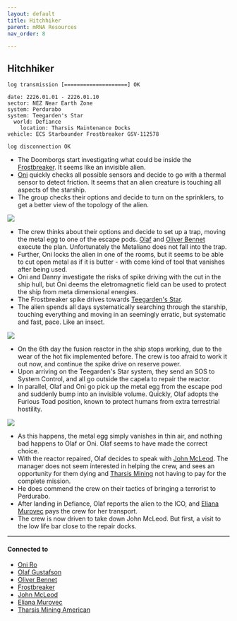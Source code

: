 ```yaml
---
layout: default
title: Hitchhiker
parent: mRNA Resources
nav_order: 8

---
```

## Hitchhiker

```
log transmission [====================] OK

date: 2226.01.01 - 2226.01.10
sector: NEZ Near Earth Zone
system: Perdurabo
system: Teegarden's Star
  world: Defiance
    location: Tharsis Maintenance Docks
vehicle: ECS Starbounder Frostbreaker GSV-112578

log disconnection OK
```

- The Doomborgs start investigating what could be inside the [Frostbreaker](../objects/Frostbreaker.md). It seems like an invisible alien.
- [Oni](../pcs/Oni.md) quickly checks all possible sensors and decide to go with a thermal sensor to detect friction. It seems that an alien creature is touching all aspects of the starship.
- The group checks their options and decide to turn on the sprinklers, to get a better view of the topology of the alien.

![](https://i.imgur.com/ncATEqX.png)

- The crew thinks about their options and decide to set up a trap, moving the metal egg to one of the escape pods. [Olaf](../pcs/Olaf.md) and [Oliver Bennet](../pcs/Oliver.md) execute the plan. Unfortunately the Metaliano does not fall into the trap.
- Further, Oni locks the alien in one of the rooms, but it seems to be able to cut open metal as if it is butter - with come kind of tool that vanishes after being used.
- Oni and Danny investigate the risks of spike driving with the cut in the ship hull, but Oni deems the eletromagnetic field can be used to protect the ship from meta dimensional energies.
- The Frostbreaker spike drives towards [Teegarden's Star](https://sectorswithoutnumber.com/sector/E9FKrPjS8tsRmoryYMpe/system/EK7eZhRuSaUmzSTEwm7a).
- The alien spends all days systematically searching through the starship, touching everything and moving in an seemingly erratic, but systematic and fast, pace. Like an insect.

![](https://i.imgur.com/nHeVURy.png)


- On the 6th day the fusion reactor in the ship stops working, due to the wear of the hot fix implemented before. The crew is too afraid to work it out now, and continue the spike drive on reserve power.
- Upon arriving on the Teegarden's Star system, they send an SOS to System Control, and all go outside the capela to repair the reactor.
- In parallel, Olaf and Oni go pick up the metal egg from the escape pod and suddenly bump into an invisible volume. Quickly, Olaf adopts the Furious Toad position, known to protect humans from extra terrestrial hostility.

![](https://i.imgur.com/jrsJPfn.png)

- As this happens, the metal egg simply vanishes in thin air, and nothing bad happens to Olaf or Oni. Olaf seems to have made the correct choice.
- With the reactor repaired, Olaf decides to speak with [John McLeod](../npcs/JohnMcLeod.md). The manager does not seem interested in helping the crew, and sees an opportunity for them dying and [Tharsis Mining](../factions/tharsisMining.md) not having to pay for the complete mission.
- He does commend the crew on their tactics of bringing a terrorist to Perdurabo.
- After landing in Defiance, Olaf reports the alien to the ICO, and [Eliana Murovec](../npcs/ElianaMurovec.md) pays the crew for her transport.
- The crew is now driven to take down John McLeod. But first, a visit to the low life bar close to the repair docks.

---
#### Connected to

<!-- QueryToSerialize: LIST without ID "["+ title + "](https://terra-campaigns.github.io/"+ regexreplace(file.path, ".md", "") + ")" FROM ([[]]) SORT file.folder DESC -->

<!-- QueryToSerialize: LIST without ID "["+ title + "](https://terra-campaigns.github.io/"+ regexreplace(file.path, ".md", "") + ")" FROM outgoing([[]]) SORT file.folder DESC -->
<!-- SerializedQuery: LIST without ID "["+ title + "](https://terra-campaigns.github.io/"+ regexreplace(file.path, ".md", "") + ")" FROM outgoing([[]]) SORT file.folder DESC -->
- [Oni Ro](https://terra-campaigns.github.io/hostile/pcs/Oni)
- [Olaf Gustafson](https://terra-campaigns.github.io/hostile/pcs/Olaf)
- [Oliver Bennet](https://terra-campaigns.github.io/hostile/pcs/Oliver)
- [Frostbreaker](https://terra-campaigns.github.io/hostile/objects/Frostbreaker)
- [John McLeod](https://terra-campaigns.github.io/hostile/npcs/JohnMcLeod)
- [Eliana Murovec](https://terra-campaigns.github.io/hostile/npcs/ElianaMurovec)
- [Tharsis Mining American](https://terra-campaigns.github.io/hostile/factions/tharsisMining)
<!-- SerializedQuery END -->

